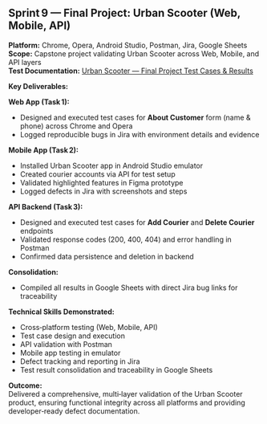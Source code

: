 ## Sprint 9 — Final Project: Urban Scooter (Web, Mobile, API)

**Platform:** Chrome, Opera, Android Studio, Postman, Jira, Google Sheets  
**Scope:** Capstone project validating Urban Scooter across Web, Mobile, and API layers  
**Test Documentation:** [Urban Scooter — Final Project Test Cases & Results](https://docs.google.com/spreadsheets/d/1tbUCYF0kwTo4t5GVs44DARdRoPM9zFKyiWN-geLDBRg/edit?gid=0#gid=0)

**Key Deliverables:**

**Web App (Task 1):**
- Designed and executed test cases for **About Customer** form (name & phone) across Chrome and Opera
- Logged reproducible bugs in Jira with environment details and evidence

**Mobile App (Task 2):**
- Installed Urban Scooter app in Android Studio emulator
- Created courier accounts via API for test setup
- Validated highlighted features in Figma prototype
- Logged defects in Jira with screenshots and steps

**API Backend (Task 3):**
- Designed and executed test cases for **Add Courier** and **Delete Courier** endpoints
- Validated response codes (200, 400, 404) and error handling in Postman
- Confirmed data persistence and deletion in backend

**Consolidation:**
- Compiled all results in Google Sheets with direct Jira bug links for traceability

**Technical Skills Demonstrated:**
- Cross‑platform testing (Web, Mobile, API)
- Test case design and execution
- API validation with Postman
- Mobile app testing in emulator
- Defect tracking and reporting in Jira
- Test result consolidation and traceability in Google Sheets

**Outcome:**  
Delivered a comprehensive, multi‑layer validation of the Urban Scooter product, ensuring functional integrity across all platforms and providing developer‑ready defect documentation.
